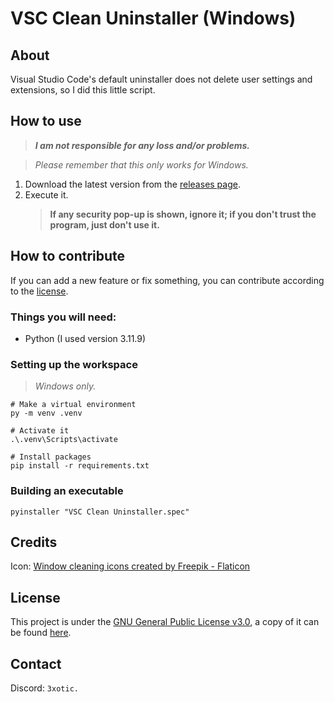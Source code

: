 # VSC Clean Uninstaller (Windows)

## About

Visual Studio Code's default uninstaller does not delete user settings and extensions, so I did this little script.

## How to use

> ***I am not responsible for any loss and/or problems.***

> _Please remember that this only works for Windows._

1. Download the latest version from the [releases page](https://github.com/ExoticGamerrrYT/vsc-clean-uninstaller/releases).
2. Execute it.
   > **If any security pop-up is shown, ignore it; if you don't trust the program, just don't use it.**

## How to contribute

If you can add a new feature or fix something, you can contribute according to the [license](LICENSE).

### Things you will need:

- Python (I used version 3.11.9)

### Setting up the workspace

> _Windows only._

```pwsh
# Make a virtual environment
py -m venv .venv

# Activate it
.\.venv\Scripts\activate

# Install packages
pip install -r requirements.txt
```

### Building an executable

```pwsh
pyinstaller "VSC Clean Uninstaller.spec"
```

## Credits

Icon: <a href="https://www.flaticon.es/iconos-gratis/limpieza-de-cristales" title="limpieza de cristales iconos">Window cleaning icons created by Freepik - Flaticon</a>

## License

This project is under the [GNU General Public License v3.0](https://choosealicense.com/licenses/gpl-3.0/#), a copy of it can be found [here](LICENSE).

## Contact

Discord: `3xotic.`
